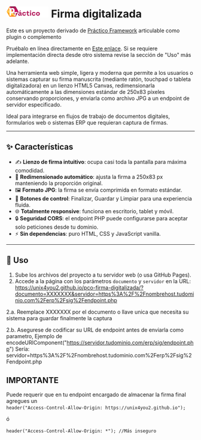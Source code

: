 # ![](https://github.com/unix4you2/practico/raw/master/img/logo.png) Firma digitalizada

Este es un proyecto derivado de [Práctico Framework](https://www.practico.org) articulable como plugin o complemento

Pruébalo en línea directamente en [Este enlace]([https://visor-kml.practico.run/](https://unix4you2.github.io/pco-firma-digitalizada/)). Si se requiere implementación directa desde otro sistema revise la sección de "Uso" más adelante.

Una herramienta web simple, ligera y moderna que permite a los usuarios o sistemas capturar su firma manuscrita (mediante ratón, touchpad o tableta digitalizadora) en un lienzo HTML5 Canvas, redimensionarla automáticamente a las dimensiones estándar de 250x83 píxeles conservando proporciones, y enviarla como archivo JPG a un endpoint de servidor especificado.

Ideal para integrarse en flujos de trabajo de documentos digitales, formularios web o sistemas ERP que requieran captura de firmas.

---

## ✨ Características

- ✍️ **Lienzo de firma intuitivo**: ocupa casi toda la pantalla para máxima comodidad.
- 📏 **Redimensionado automático**: ajusta la firma a 250x83 px manteniendo la proporción original.
- 🖼️ **Formato JPG**: la firma se envía comprimida en formato estándar.
- 🔄 **Botones de control**: Finalizar, Guardar y Limpiar para una experiencia fluida.
- 🌐 **Totalmente responsive**: funciona en escritorio, tablet y móvil.
- 🔒 **Seguridad CORS**: el endpoint PHP puede configurarse para aceptar solo peticiones desde tu dominio.
- ⚡ **Sin dependencias**: puro HTML, CSS y JavaScript vanilla.

---

## 🚀 Uso

1. Sube los archivos del proyecto a tu servidor web (o usa GitHub Pages).
2. Accede a la página con los parámetros `documento` y `servidor` en la URL:  https://unix4you2.github.io/pco-firma-digitalizada/?documento=XXXXXXX&servidor=https%3A%2F%2Fnombrehost.tudominio.com%2Ferp%2Fsig%2Fendpoint.php

2.a. Reemplace XXXXXXX por el documento o llave unica que necesita su sistema para guardar finalmente la captura

2.b. Asegurese de codificar su URL de endpoint antes de enviarla como parametro, Ejemplo de encodeURIComponent("https://servidor.tudominio.com/erp/sig/endpoint.php") Sería: servidor=https%3A%2F%2Fnombrehost.tudominio.com%2Ferp%2Fsig%2Fendpoint.php


## IMPORTANTE

Puede requerir que en tu endpoint encargado de almacenar la firma final agregues un  
`header("Access-Control-Allow-Origin: https://unix4you2.github.io");`

ó 

`header("Access-Control-Allow-Origin: *"); //Más inseguro`
